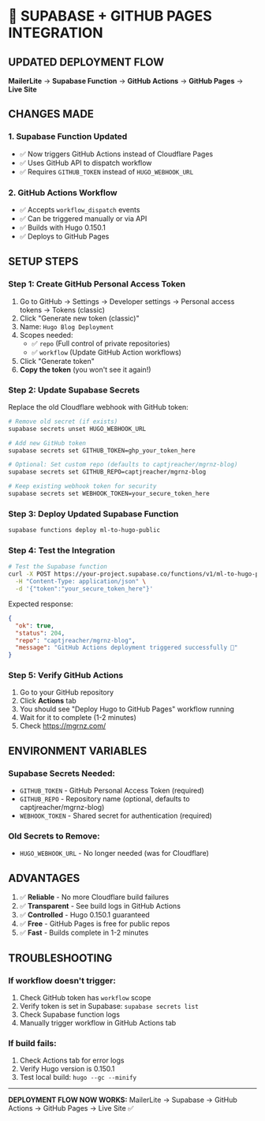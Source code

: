 # 🔗 SUPABASE + GITHUB PAGES INTEGRATION

## UPDATED DEPLOYMENT FLOW

**MailerLite** → **Supabase Function** → **GitHub Actions** → **GitHub Pages** → **Live Site**

## CHANGES MADE

### 1. Supabase Function Updated
- ✅ Now triggers GitHub Actions instead of Cloudflare Pages
- ✅ Uses GitHub API to dispatch workflow
- ✅ Requires `GITHUB_TOKEN` instead of `HUGO_WEBHOOK_URL`

### 2. GitHub Actions Workflow
- ✅ Accepts `workflow_dispatch` events
- ✅ Can be triggered manually or via API
- ✅ Builds with Hugo 0.150.1
- ✅ Deploys to GitHub Pages

## SETUP STEPS

### Step 1: Create GitHub Personal Access Token

1. Go to GitHub → Settings → Developer settings → Personal access tokens → Tokens (classic)
2. Click "Generate new token (classic)"
3. Name: `Hugo Blog Deployment`
4. Scopes needed:
   - ✅ `repo` (Full control of private repositories)
   - ✅ `workflow` (Update GitHub Action workflows)
5. Click "Generate token"
6. **Copy the token** (you won't see it again!)

### Step 2: Update Supabase Secrets

Replace the old Cloudflare webhook with GitHub token:

```bash
# Remove old secret (if exists)
supabase secrets unset HUGO_WEBHOOK_URL

# Add new GitHub token
supabase secrets set GITHUB_TOKEN=ghp_your_token_here

# Optional: Set custom repo (defaults to captjreacher/mgrnz-blog)
supabase secrets set GITHUB_REPO=captjreacher/mgrnz-blog

# Keep existing webhook token for security
supabase secrets set WEBHOOK_TOKEN=your_secure_token_here
```

### Step 3: Deploy Updated Supabase Function

```bash
supabase functions deploy ml-to-hugo-public
```

### Step 4: Test the Integration

```bash
# Test the Supabase function
curl -X POST https://your-project.supabase.co/functions/v1/ml-to-hugo-public \
  -H "Content-Type: application/json" \
  -d '{"token":"your_secure_token_here"}'
```

Expected response:
```json
{
  "ok": true,
  "status": 204,
  "repo": "captjreacher/mgrnz-blog",
  "message": "GitHub Actions deployment triggered successfully 🎉"
}
```

### Step 5: Verify GitHub Actions

1. Go to your GitHub repository
2. Click **Actions** tab
3. You should see "Deploy Hugo to GitHub Pages" workflow running
4. Wait for it to complete (1-2 minutes)
5. Check https://mgrnz.com/

## ENVIRONMENT VARIABLES

### Supabase Secrets Needed:
- `GITHUB_TOKEN` - GitHub Personal Access Token (required)
- `GITHUB_REPO` - Repository name (optional, defaults to captjreacher/mgrnz-blog)
- `WEBHOOK_TOKEN` - Shared secret for authentication (required)

### Old Secrets to Remove:
- `HUGO_WEBHOOK_URL` - No longer needed (was for Cloudflare)

## ADVANTAGES

1. ✅ **Reliable** - No more Cloudflare build failures
2. ✅ **Transparent** - See build logs in GitHub Actions
3. ✅ **Controlled** - Hugo 0.150.1 guaranteed
4. ✅ **Free** - GitHub Pages is free for public repos
5. ✅ **Fast** - Builds complete in 1-2 minutes

## TROUBLESHOOTING

### If workflow doesn't trigger:
1. Check GitHub token has `workflow` scope
2. Verify token is set in Supabase: `supabase secrets list`
3. Check Supabase function logs
4. Manually trigger workflow in GitHub Actions tab

### If build fails:
1. Check Actions tab for error logs
2. Verify Hugo version is 0.150.1
3. Test local build: `hugo --gc --minify`

---

**DEPLOYMENT FLOW NOW WORKS:**
MailerLite → Supabase → GitHub Actions → GitHub Pages → Live Site ✅
